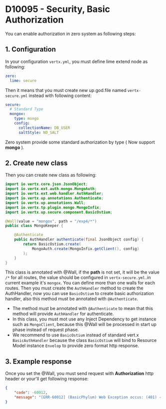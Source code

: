 # D10095 - Security, Basic Authorization

You can enable authorization in zero system as following steps:

## 1. Configuration

In your configuration `vertx.yml`, you must define lime extend node as following:

```yaml
zero:
  lime: secure
```

Then it means that you must create new up.god.file named `vertx-secure.yml` instead with following content:

```yaml
secure:
  # Standard Type
  mongox:
    type: mongo
    config:
      collectionName: DB_USER
      saltStyle: NO_SALT
```

Zero system provide some standard authorization by type \( Now support **mongo** \).

## 2. Create new class

Then you can create new class as following:

```java
import io.vertx.core.json.JsonObject;
import io.vertx.ext.auth.mongo.MongoAuth;
import io.vertx.ext.web.handler.AuthHandler;
import io.vertx.up.annotations.Authenticate;
import io.vertx.up.annotations.Wall;
import io.vertx.tp.plugin.mongo.MongoInfix;
import io.vertx.up.secure.component.BasicOstium;

@Wall(value = "mongox", path = "/exp4/*")
public class MongoKeeper {

    @Authenticate
    public AuthHandler authenticate(final JsonObject config) {
        return BasicOstium.create(
            MongoAuth.create(MongoInfix.getClient(), config)
        );
    }
}
```

This class is annotated with @Wall, if the **path** is not set, it will be the value `/*` for all routes, the value
should be configured in `vertx-secure.yml.`in current example it's `mongox`. You can define more than one walls for each
routes. Then you must create the `AuthHandler` method to create the AuthHandler, now you can use `BasicOstium` to create
basic authorization handler, also this method must be annotated with `@Authenticate`.

* The method must be annotated with `@Authenticate` to mean that this method will provide `AuthHandler` for
  authenticate.
* In this class, you must mot use any Inject Dependency to get instance such as `MongoClient`, because this @Wall will
  be processed in start up phase instead of request phase.
* We recommend to use `BasicOstium` instead of standard vert.x `BasicAuthHandler` because the class `BasicOstium` will
  bind to Resource Model instance `Envelop` to provide zero format http response.

## 3. Example response

Once you set the @Wall, you must send request with **Authorization** http header or your'll get following response:

```json
{
    "code": -60012,
    "message": "[ERR-60012] (BasicPhylum) Web Exception occus: (401) - (Security) Unauthorized request met in request."
}
```



